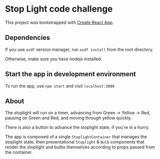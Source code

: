 # Stop Light code challenge

This project was bootstrapped with [Create React App](https://github.com/facebook/create-react-app).

## Dependencies

If you use `asdf` version manager, run `asdf install` from the root directory.

Otherwise, make sure you have nodejs installed.

## Start the app in development environment

To run the app, use `npm start` and visit `localhost:3000`

## About

The stoplight will run on a timer, advancing from Green -> Yellow -> Red, pausing on Green and Red, and moving through yellow quickly.

There is also a button to advance the stoplight state, if you're in a hurry.

The app is composed of a single `StoplightContainer` that manages the stoplight state, then presentational `Stoplight` & `Bulb` components that render the stoplight and bulbs themselves according to props passed from the container.
